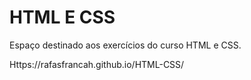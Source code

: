 # HTML E CSS
Espaço destinado aos exercícios do curso HTML e CSS.

Https://rafasfrancah.github.io/HTML-CSS/
